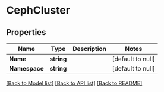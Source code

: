 # CephCluster

## Properties
Name | Type | Description | Notes
------------ | ------------- | ------------- | -------------
**Name** | **string** |  | [default to null]
**Namespace** | **string** |  | [default to null]

[[Back to Model list]](../README.md#documentation-for-models) [[Back to API list]](../README.md#documentation-for-api-endpoints) [[Back to README]](../README.md)

